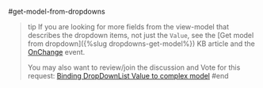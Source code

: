 #get-model-from-dropdowns
>tip If you are looking for more fields from the view-model that describes the dropdown items, not just the `Value`, see the [Get model from dropdown]({%slug dropdowns-get-model%}) KB article and the [OnChange](events#onchange) event.
>
> You may also want to review/join the discussion and Vote for this request: <a href="https://www.telerik.com/forums/binding-dropdownlist-value-to-complex-model" target="_blank">Binding DropDownList Value to complex model</a>
#end
